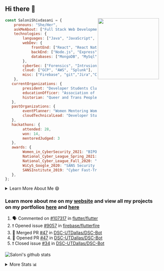 ## Hi there 👋

<img align='right' src="https://storage.googleapis.com/saloni-shivdasani-resume/Saloni.png" width="200">

```javascript
const SaloniShivdasani = {
    pronouns: "She/Her",
    askMeAbout: ["Full Stack Web Development", "Cloud Computing", "Cyber Security"],
    technologies: {
        languages: ["Java", "JavaScript", "SQL", "Python", "C++", "BASH", "R"],
        webDev: {
            frontEnd: ["React", "React Native", "Electron"],
            backEnd: ["Node.js", "Express", "Flask"],
            databases: ["MongoDB", "MySql"],
        },
        cyberSec: ["Forensics", "Intrusion Detection", "Security Operations", "Network and Application Penetration Testing"],
        cloud: ["GCP", "AWS", "Splunk"],
        misc: ["Firebase", "git","Jira","Confluence"]
    },
   currentOrganizations: {
        president: "Developer Students Club, UTD",
        educationOfficer: "Association of Computer Machinery, UTD",
        historian: "Queer and Trans People of Color, UTD",
   },
   pastOrganizations: {
        eventPlanner: "Women Mentoring Women in Engineering, UTD",
        cloudTechnicalLead: "Developer Students Club, UTD",
   },
   hackathons: {
        attended: 28,
        won: 14,
        mentoredJudged: 3
   },
   awards: {
        Women_in_CyberSecurity_2021: "BIPOC Fellowship Award",
        National_Cyber_League_Spring_2021: "Gold Bracket Competitor - Top 15% nationally",
        National_Cyber_League_Fall_2020: "Gold Bracket Competitor - Top 15% nationally",
        WiCyS_Google_2020: "SANS Security Training Scholarship",
        SANSInstitute_2019: "Cyber Fast-Track Game Quarter-Finalist",
   },
};
```

<!--START_SECTION:table-->
<details>

<summary>Learn More About Me 😄 </summary>

I am a senior at The University of Texas at Dallas, and I am currently majoring in Software Engineering with a concentration in Information Assurance. I am interested and have experience in full stack development, cloud computing, and cybersecurity. I hope to find opportunities where I can gain exposure to algorithm and project design. My ultimate aim is to develop futuristic products for users because I am inspired by the impact of computing on society.

I have experience in full stack web development through my participation and awards in hackathons where I have learnt and used React, Node.js, Express, MongoDB, Flask, NLTK, and React Native along with GIT, GCP, and Firebase. Last semester, I was also responsible for backend development for a project at a local NGO where I created a REST API using Node.js, Express, MongoDB and SQL and hosted it on servers using GCP. 

From my coursework and local competitions, I have skills in algorithms and data structures in Java, database management using SQL and machine learning using Python and R. I have also been a quarter-finalist in a national cybersecurity completion hosted by the SANS institute.

I am also actively involved in campus organization where I am the cloud technical lead for Developer Student Club, Mentor and Education Officer for Association of Computing Machinery, event planner for Women Mentoring Women in Engineering and IT Committee member for IEEE.

</details>

<!--END_SECTION:table-->

### Learn more about me on my [website](https://www.saloni-shivdasani.codes) and view all my projects on my portfolios [here](https://www.saloni-shivdasani.codes/projects) and  [here](http://devpost.com/SaloniS)

<!--START_SECTION:activity-->
1. 🗣 Commented on [#107317](https://github.com/flutter/flutter/issues/107317) in [flutter/flutter](https://github.com/flutter/flutter)
2. ❗️ Opened issue [#9057](https://github.com/firebase/flutterfire/issues/9057) in [firebase/flutterfire](https://github.com/firebase/flutterfire)
3. 🎉 Merged PR [#47](https://github.com/DSC-UTDallas/DSC-Bot/pull/47) in [DSC-UTDallas/DSC-Bot](https://github.com/DSC-UTDallas/DSC-Bot)
4. 💪 Opened PR [#47](https://github.com/DSC-UTDallas/DSC-Bot/pull/47) in [DSC-UTDallas/DSC-Bot](https://github.com/DSC-UTDallas/DSC-Bot)
5. ❗️ Closed issue [#34](https://github.com/DSC-UTDallas/DSC-Bot/issues/34) in [DSC-UTDallas/DSC-Bot](https://github.com/DSC-UTDallas/DSC-Bot)
<!--END_SECTION:activity-->

![Saloni's github stats](https://github-readme-stats.vercel.app/api?username=SaloniSS)

<!--START_SECTION:table-->
<details>

<summary>More Stats 📊 </summary>

<!--START_SECTION:waka-->
![Code Time](http://img.shields.io/badge/Code%20Time-1%2C287%20hrs%2023%20mins-blue)

![Lines of code](https://img.shields.io/badge/From%20Hello%20World%20I%27ve%20Written--6.0%20million%20lines%20of%20code-blue)

**🐱 My GitHub Data** 

> 📦 590.2 kB Used in GitHub's Storage 
 > 
> 🏆 29 Contributions in the Year 2023
 > 
> 💼 Opted to Hire
 > 
> 📜 29 Public Repositories 
 > 
> 🔑 26 Private Repositories 
 > 
**I'm a Night 🦉** 

```text
🌞 Morning                74 commits          ████░░░░░░░░░░░░░░░░░░░░░   15.88 % 
🌆 Daytime                153 commits         ████████░░░░░░░░░░░░░░░░░   32.83 % 
🌃 Evening                152 commits         ████████░░░░░░░░░░░░░░░░░   32.62 % 
🌙 Night                  87 commits          █████░░░░░░░░░░░░░░░░░░░░   18.67 % 
```
📅 **I'm Most Productive on Monday** 

```text
Monday                   96 commits          █████░░░░░░░░░░░░░░░░░░░░   20.60 % 
Tuesday                  71 commits          ████░░░░░░░░░░░░░░░░░░░░░   15.24 % 
Wednesday                38 commits          ██░░░░░░░░░░░░░░░░░░░░░░░   08.15 % 
Thursday                 51 commits          ███░░░░░░░░░░░░░░░░░░░░░░   10.94 % 
Friday                   71 commits          ████░░░░░░░░░░░░░░░░░░░░░   15.24 % 
Saturday                 60 commits          ███░░░░░░░░░░░░░░░░░░░░░░   12.88 % 
Sunday                   79 commits          ████░░░░░░░░░░░░░░░░░░░░░   16.95 % 
```


📊 **This Week I Spent My Time On** 

```text
🕑︎ Time Zone: America/Chicago

💬 Programming Languages: 
JavaScript               2 hrs 23 mins       ███████████░░░░░░░░░░░░░░   45.77 % 
Other                    2 hrs 1 min         ██████████░░░░░░░░░░░░░░░   38.68 % 
JSON                     23 mins             ██░░░░░░░░░░░░░░░░░░░░░░░   07.48 % 
CSS                      13 mins             █░░░░░░░░░░░░░░░░░░░░░░░░   04.30 % 
Bash                     9 mins              █░░░░░░░░░░░░░░░░░░░░░░░░   03.09 % 
```

**I Mostly Code in JavaScript** 

```text
JavaScript               29 repos            ████████████░░░░░░░░░░░░░   46.77 % 
Java                     11 repos            ████░░░░░░░░░░░░░░░░░░░░░   17.74 % 
Python                   8 repos             ███░░░░░░░░░░░░░░░░░░░░░░   12.90 % 
Coq                      1 repo              ░░░░░░░░░░░░░░░░░░░░░░░░░   01.61 % 
C#                       1 repo              ░░░░░░░░░░░░░░░░░░░░░░░░░   01.61 % 
```




 Last Updated on 26/02/2023 10:38:47 UTC
<!--END_SECTION:waka-->

<!--END_SECTION:table-->

<!--
**SaloniSS/SaloniSS** is a ✨ _special_ ✨ repository because its `README.md` (this file) appears on your GitHub profile.

Here are some ideas to get you started:

- 🔭 I’m currently working on ...
- 🌱 I’m currently learning ...
- 👯 I’m looking to collaborate on ...
- 🤔 I’m looking for help with ...
- 💬 Ask me about ...
- 📫 How to reach me: ...
- 😄 Pronouns: ...
- ⚡ Fun fact: ...
-->
